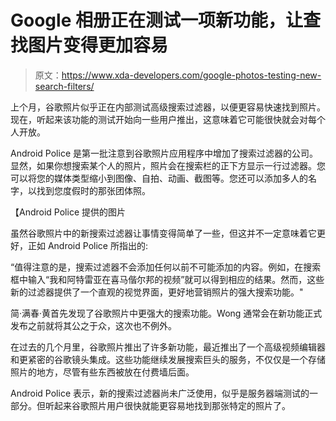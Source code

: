 # Google 相册正在测试一项新功能，让查找图片变得更加容易

> 原文：<https://www.xda-developers.com/google-photos-testing-new-search-filters/>

上个月，谷歌照片似乎正在内部测试高级搜索过滤器，以便更容易快速找到照片。现在，听起来该功能的测试开始向一些用户推出，这意味着它可能很快就会对每个人开放。

Android Police 是第一批注意到谷歌照片应用程序中增加了搜索过滤器的公司。显然，如果你想搜索某个人的照片，照片会在搜索栏的正下方显示一行过滤器。您可以将您的媒体类型缩小到图像、自拍、动画、截图等。您还可以添加多人的名字，以找到您度假时的那张团体照。

【Android Police 提供的图片

虽然谷歌照片中的新搜索过滤器让事情变得简单了一些，但这并不一定意味着它更好，正如 Android Police 所指出的:

“值得注意的是，搜索过滤器不会添加任何以前不可能添加的内容。例如，在搜索框中输入“我和阿特雷亚在喜马偕尔邦的视频”就可以得到相应的结果。然而，这些新的过滤器提供了一个直观的视觉界面，更好地营销照片的强大搜索功能。"

简·满春·黄首先发现了谷歌照片中更强大的搜索功能。Wong 通常会在新功能正式发布之前就将其公之于众，这次也不例外。

在过去的几个月里，谷歌照片推出了许多新功能，最近推出了一个高级视频编辑器和更紧密的谷歌镜头集成。这些功能继续发展搜索巨头的服务，不仅仅是一个存储照片的地方，尽管有些东西被放在付费墙后面。

Android Police 表示，新的搜索过滤器尚未广泛使用，似乎是服务器端测试的一部分。但听起来谷歌照片用户很快就能更容易地找到那张特定的照片了。
